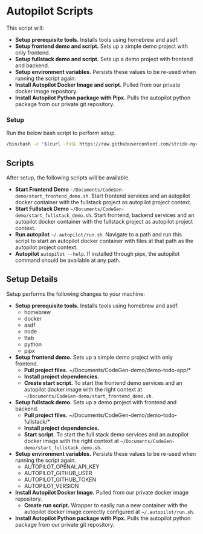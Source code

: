 # Autopilot Scripts

This script will:
- **Setup prerequisite tools.** Installs tools using homebrew and asdf.
- **Setup frontend demo and script.** Sets up a simple demo project with only frontend.
- **Setup fullstack demo and script.** Sets up a demo project with frontend and backend.
- **Setup environment variables.** Persists these values to be re-used when running the script again.
- **Install Autopilot Docker Image and script.** Pulled from our private docker image repository.
- **Install Autopilot Python package with Pipx.** Pulls the autopilot python package from our private git repository.

### Setup

Run the below bash script to perform setup.

```bash
/bin/bash -c "$(curl -fsSL https://raw.githubusercontent.com/stride-nyc/autopilot-scripts/main/demo/setup.sh)"
```

## Scripts

After setup, the following scripts will be available.

- **Start Frontend Demo** `~/Documents/CodeGen-demo/start_frontend_demo.sh`. Start frontend services and an autopilot docker container with the fullstack project as autopilot project context.
- **Start Fullstack Demo** `~/Documents/CodeGen-demo/start_fullstack_demo.sh`. Start frontend, backend services and an autopilot docker container with the fullstack project as autopilot project context.
- **Run autopilot** `~/.autopilot/run.sh`. Navigate to a path and run this script to start an autopilot docker container with files at that path as the autopilot project context.
- **Autopilot** `autopilot --help`. If installed through pipx, the autopilot command should be available at any path.

## Setup Details

Setup performs the following changes to your machine:
- **Setup prerequisite tools.** Installs tools using homebrew and asdf.
  - homebrew
  - docker
  - asdf
  - node
  - ttab
  - python
  - pipx
- **Setup frontend demo.** Sets up a simple demo project with only frontend.
  - **Pull project files.** ~/Documents/CodeGen-demo/demo-todo-app/*
  - **Install project dependencies.**
  - **Create start script.** To start the frontend demo services and an autopilot docker image with the right context at `~/Documents/CodeGen-demo/start_frontend_demo.sh`.
- **Setup fullstack demo.** Sets up a demo project with frontend and backend.
  - **Pull project files.** ~/Documents/CodeGen-demo/demo-todo-fullstack/*
  - **Install project dependencies.**
  - **Start script.** To start the full stack demo services and an autopilot docker image with the right context at `~/Documents/CodeGen-demo/start_fullstack_demo.sh`.
- **Setup environment variables.** Persists these values to be re-used when running the script again.
  - AUTOPILOT_OPENAI_API_KEY
  - AUTOPILOT_GITHUB_USER
  - AUTOPILOT_GITHUB_TOKEN
  - AUTOPILOT_VERSION
- **Install Autopilot Docker Image.** Pulled from our private docker image repository.
  - **Create run script.** Wrapper to easily run a new container with the autopilot docker image correctly configured at `~/.autopilot/run.sh`.
- **Install Autopilot Python package with Pipx.** Pulls the autopilot python package from our private git repository.

